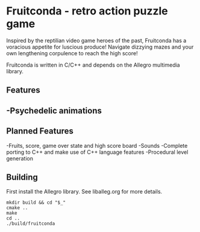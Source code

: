 # Fruitconda - retro action puzzle game
Inspired by the reptilian video game heroes of the past, Fruitconda has a voracious appetite for luscious produce! Navigate dizzying mazes and your own lengthening corpulence to reach the high score!

Fruitconda is written in C/C++ and depends on the Allegro multimedia library.

## Features
-Psychedelic animations
-

## Planned Features
-Fruits, score, game over state and high score board
-Sounds
-Complete porting to C++ and make use of C++ language features
-Procedural level generation

## Building
First install the Allegro library. See liballeg.org for more details.

```
mkdir build && cd "$_"
cmake ..
make
cd ..
./build/fruitconda
```

